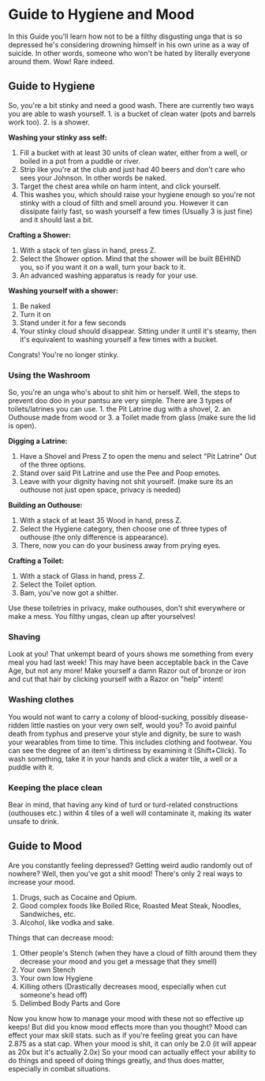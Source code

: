 # Guide to Hygiene and Mood

In this Guide you'll learn how not to be a filthy disgusting unga that
is so depressed he's considering drowning himself in his own urine as a
way of suicide. In other words, someone who won't be hated by literally
everyone around them. Wow! Rare indeed.

## Guide to Hygiene

So, you're a bit stinky and need a good wash. There are currently two
ways you are able to wash yourself. 1. is a bucket of clean water (pots
and barrels work too). 2. is a shower.

**Washing your stinky ass self:**

1.  Fill a bucket with at least 30 units of clean water, either from a
    well, or boiled in a pot from a puddle or river.
2.  Strip like you're at the club and just had 40 beers and don't care
    who sees your Johnson. In other words be naked.
3.  Target the chest area while on harm intent, and click yourself.
4.  This washes you, which should raise your hygiene enough so you're
    not stinky with a cloud of filth and smell around you. However it
    can dissipate fairly fast, so wash yourself a few times (Usually 3
    is just fine) and it should last a bit.

**Crafting a Shower:**

1.  With a stack of ten glass in hand, press Z.
2.  Select the Shower option. Mind that the shower will be built BEHIND
    you, so if you want it on a wall, turn your back to it.
3.  An advanced washing apparatus is ready for your use.

**Washing yourself with a shower:**

1.  Be naked
2.  Turn it on
3.  Stand under it for a few seconds
4.  Your stinky cloud should disappear. Sitting under it until it's
    steamy, then it's equivalent to washing yourself a few times with a
    bucket.

Congrats! You're no longer stinky.

### Using the Washroom

So, you're an unga who's about to shit him or herself. Well, the steps
to prevent doo doo in your pantsu are very simple. There are 3 types of
toilets/latrines you can use. 1. the Pit Latrine dug with a shovel, 2.
an Outhouse made from wood or 3. a Toilet made from glass (make sure the
lid is open).

**Digging a Latrine:**

1.  Have a Shovel and Press Z to open the menu and select "Pit Latrine"
    Out of the three options.
2.  Stand over said Pit Latrine and use the Pee and Poop emotes.
3.  Leave with your dignity having not shit yourself. (make sure its an
    outhouse not just open space, privacy is needed)

**Building an Outhouse:**

1.  With a stack of at least 35 Wood in hand, press Z.
2.  Select the Hygiene category, then choose one of three types of
    outhouse (the only difference is appearance).
3.  There, now you can do your business away from prying eyes.

**Crafting a Toilet:**

1.  With a stack of Glass in hand, press Z.
2.  Select the Toilet option.
3.  Bam, you've now got a shitter.

Use these toiletries in privacy, make outhouses, don't shit everywhere
or make a mess. You filthy ungas, clean up after yourselves!

### Shaving

Look at you! That unkempt beard of yours shows me something from every
meal you had last week! This may have been acceptable back in the Cave
Age, but not any more! Make yourself a damn Razor out of bronze or iron
and cut that hair by clicking yourself with a Razor on "help" intent!

### Washing clothes

You would not want to carry a colony of blood-sucking, possibly
disease-ridden little nasties on your very own self, would you? To avoid
painful death from typhus and preserve your style and dignity, be sure
to wash your wearables from time to time. This includes clothing and
footwear. You can see the degree of an item's dirtiness by examining it
(Shift+Click). To wash something, take it in your hands and click a
water tile, a well or a puddle with it.

### Keeping the place clean

Bear in mind, that having any kind of turd or turd-related constructions
(outhouses etc.) within 4 tiles of a well will contaminate it, making
its water unsafe to drink.

## Guide to Mood

Are you constantly feeling depressed? Getting weird audio randomly out
of nowhere? Well, then you've got a shit mood! There's only 2 real ways
to increase your mood.

1.  Drugs, such as Cocaine and Opium.
2.  Good complex foods like Boiled Rice, Roasted Meat Steak, Noodles,
    Sandwiches, etc.
3.  Alcohol, like vodka and sake.

Things that can decrease mood:

1.  Other people's Stench (when they have a cloud of filth around them
    they decrease your mood and you get a message that they smell)
2.  Your own Stench
3.  Your own low Hygiene
4.  Killing others (Drastically decreases mood, especially when cut
    someone's head off)
5.  Delimbed Body Parts and Gore

Now you know how to manage your mood with these not so effective up
keeps! But did you know mood effects more than you thought? Mood can
effect your max skill stats. such as if you're feeling great you can
have 2.875 as a stat cap. When your mood is shit, it can only be 2.0 (it
will appear as 20x but it's actually 2.0x) So your mood can actually
effect your ability to do things and speed of doing things greatly, and
thus does matter, especially in combat situations.